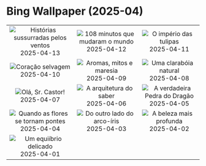 # Bing Wallpaper (2025-04)

|  |  |  |
|:---:|:---:|:---:|
| ![](https://www.bing.com/th?id=OHR.AniversarioFortaleza_PT-BR2253033645_400x240.jpg "Histórias sussurradas pelos ventos") 2025-04-13 | ![](https://www.bing.com/th?id=OHR.SpaceFlight_PT-BR1652543641_400x240.jpg "108 minutos que mudaram o mundo") 2025-04-12 | ![](https://www.bing.com/th?id=OHR.TulipsWindmill_PT-BR1514723393_400x240.jpg "O império das tulipas") 2025-04-11 |
| ![](https://www.bing.com/th?id=OHR.LittleFoxes_PT-BR1339249223_400x240.jpg "Coração selvagem") 2025-04-10 | ![](https://www.bing.com/th?id=OHR.BlueNaxos_PT-BR1208172497_400x240.jpg "Aromas, mitos e maresia") 2025-04-09 | ![](https://www.bing.com/th?id=OHR.LagoaPortugal_PT-BR7570648831_400x240.jpg "Uma clarabóia natural") 2025-04-08 |
| ![](https://www.bing.com/th?id=OHR.BeaverDay_PT-BR0574676705_400x240.jpg "Olá, Sr. Castor!") 2025-04-07 | ![](https://www.bing.com/th?id=OHR.PeabodyBaltimore_PT-BR0400301029_400x240.jpg "A arquitetura do saber") 2025-04-06 | ![](https://www.bing.com/th?id=OHR.GaztelugatxeSunset_PT-BR7140171016_400x240.jpg "A verdadeira Pedra do Dragão") 2025-04-05 |
| ![](https://www.bing.com/th?id=OHR.CherryBlossomDC_PT-BR6371827217_400x240.jpg "Quando as flores se tornam pontes") 2025-04-04 | ![](https://www.bing.com/th?id=OHR.SaguaroRainbow_PT-BR3397933674_400x240.jpg "Do outro lado do arco-íris") 2025-04-03 | ![](https://www.bing.com/th?id=OHR.CanyonItaimbezinho_PT-BR4970821899_400x240.jpg "A beleza mais profunda") 2025-04-02 |
| ![](https://www.bing.com/th?id=OHR.TicanFrog_PT-BR2144380781_400x240.jpg "Um equiíbrio delicado") 2025-04-01 |  |  |
